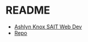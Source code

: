 # README

- [Ashlyn Knox SAIT Web Dev](https://github.com/sait-wbdv)
- [Repo](https://github.com/sait-wbdv/cprg-day-01-sample-code)
